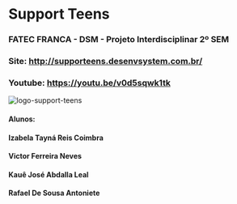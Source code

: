 # Support Teens
### FATEC FRANCA - DSM - Projeto Interdisciplinar 2º SEM

### Site: http://supporteens.desenvsystem.com.br/
### Youtube: https://youtu.be/v0d5sqwk1tk

![logo-support-teens](https://github.com/Support-Teens/Support-Teens-Final/assets/134783846/6fcd9deb-b33b-404f-9111-e862fcde1aea)

#### Alunos:
#### Izabela Tayná Reis Coimbra
#### Victor Ferreira Neves
#### Kauê José Abdalla Leal
#### Rafael De Sousa Antoniete
